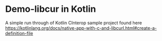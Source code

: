 # Demo-libcur in Kotlin
A simple run through of Kotlin CInterop sample project found here https://kotlinlang.org/docs/native-app-with-c-and-libcurl.html#create-a-definition-file